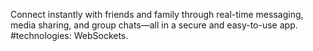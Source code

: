 Connect instantly with friends and family through real-time messaging, media sharing, and group chats—all in a secure and easy-to-use app.
#technologies:
WebSockets.
